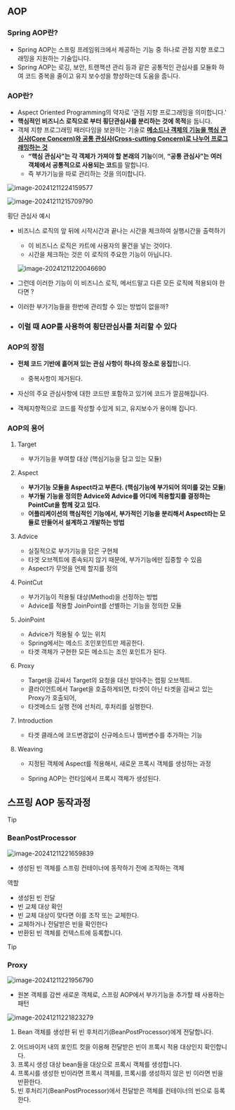 ## AOP



### Spring AOP란?

- Spring AOP는 스프링 프레임워크에서 제공하는 기능 중 하나로 관점 지향 프로그래밍을 지원하는 기술입니다. 
- Spring AOP는 로깅, 보안, 트랜잭션 관리 등과 같은 공통적인 관심사를 모듈화 하여 코드 중복을 줄이고 유지 보수성을 향상하는데 도움을 줍니다.

### AOP란?

- Aspect Oriented Programming의 약자로 '관점 지향 프로그래밍을 의미합니다.'
- **핵심적인 비즈니스 로직으로 부터 횡단관심사를 분리하는 것에 목적**을 둡니다.
- 객체 지향 프로그래밍 패러다임을 보완하는 기술로 **<u>메소드나 객체의 기능을 핵심 관심사(Core Concern)와 공통 관심사(Cross-cutting Concern)로 나누어 프로그래밍하는 것</u>**
  - **“핵심 관심사”는 각 객체가 가져야 할 본래의 기능**이며, **“공통 관심사”는 여러 객체에서 공통적으로 사용되는 코드**를 말합니다.
  - 즉 부가기능을 따로 관리하는 것을 의미합니다.

![image-20241211224159577](https://raw.githubusercontent.com/CUCU7103/save-image-repo/main/image/image-20241211224159577.png)

![image-20241211215709790](https://raw.githubusercontent.com/CUCU7103/save-image-repo/main/image/image-20241211215709790.png)

횡단 관심사 예시

- 비즈니스 로직의 앞 뒤에 시작시간과 끝나는 시간을 체크하여 실행시간을 출력하기

  - 이 비즈니스 로직은 카트에 사용자의 물건을 넣는 것이다.
  - 시간을 체크하는 것은 이 로직의 주요한 기능이 아닙니다.

  ![image-20241211220046690](https://raw.githubusercontent.com/CUCU7103/save-image-repo/main/image/image-20241211220046690.png)

-  그런데 이러한 기능이 이 비즈니스 로직, 메서드말고 다른 모든 로직에 적용되야 한다면 ?

  - 이러한 부가기능들을 한번에 관리할 수 있는 방법이 없을까?

- ### 이럴 때 AOP를 사용하여 횡단관심사를 처리할 수 있다



### AOP의 장점

- **전체 코드 기반에 흩어져 있는 관심 사항이 하나의 장소로 응집**합니다.

  - 중복사항이 제거된다.

- 자신의 주요 관심사항에 대한 코드만 포함하고 있기에 코드가 깔끔해집니다.

- 객체지향적으로 코드를 작성할 수있게 되고, 유지보수가 용이해 집니다.

  

### AOP의 용어

1. Target
   - 부가기능을 부여할 대상 (핵심기능을 담고 있는 모듈)

2. Aspect
   - **부가기능 모듈을 Aspect라고 부른다. (핵심기능에 부가되어 의미를 갖는 모듈**)
   - **부가될 기능을 정의한 Advice와 Advice를 어디에 적용할지를 결정하는 PointCut을 함께 갖고 있다.**
   -  **어플리케이션의 핵심적인 기능에서, 부가적인 기능을 분리해서 Aspect라는 모듈로 만들어서 설계하고 개발하는 방법**

3. Advice 
   - 실질적으로 부가기능을 담은 구현체
   - 타겟 오브젝트에 종속되지 않기 때문에, 부가기능에만 집중할 수 있음
   - Aspect가 무엇을 언제 할지를 정의

4. PointCut
   - 부가기능이 적용될 대상(Method)을 선정하는 방법
   - Advice를 적용할 JoinPoint를 선별하는 기능을 정의한 모듈

5. JoinPoint
   - Advice가 적용될 수 있는 위치
   - Spring에서는 메소드 조인포인트만 제공한다.
   -  타겟 객체가 구현한 모든 메소드는 조인 포인트가 된다.

6. Proxy
   - Target을 감싸서 Target의 요청을 대신 받아주는 랩핑 오브젝트.
   - 클라이언트에서 Target을 호출하게되면, 타겟이 아닌 타겟을 감싸고 있는 Proxy가 호출되어,
   - 타겟메소드 실행 전에 선처리, 후처리를 실행한다.

7. Introduction
   - 타겟 클래스에 코드변경없이 신규메소드나 멤버변수를 추가하는 기능

8. Weaving

   - 지정된 객체에 Aspect를 적용해서, 새로운 프록시 객체를 생성하는 과정

   - Spring AOP는 런타임에서 프록시 객체가 생성된다.

 

## 스프링 AOP 동작과정

> [!TIP]
>
> ### BeanPostProcessor 
>
> ![image-20241211221659839](https://raw.githubusercontent.com/CUCU7103/save-image-repo/main/image/image-20241211221659839.png)
>
> - 생성된 빈 객체를 스프링 컨테이너에 동작하기 전에 조작하는 객체
>
> 
>
> 역할
>
> - 생성된 빈 전달
> - 빈 교체 대상 확인
> - 빈 교체 대상이 맞다면 이를 조작 또는 교체한다.
> - 교체하거나 전달받은 빈을 확인한다
> - 반환된 빈 객체를 컨텍스트에 등록합니다.



> [!TIP]
>
> ### Proxy
>
> ![image-20241211221956790](https://raw.githubusercontent.com/CUCU7103/save-image-repo/main/image/image-20241211221956790.png)
>
> - 원본 객체를 감싼 새로운 객체로, 스프링 AOP에서 부가기능을 추가할 때 사용하는 패턴
>
>   



![image-20241211221823279](https://raw.githubusercontent.com/CUCU7103/save-image-repo/main/image/image-20241211221823279.png)

1) Bean 객체를 생성한 뒤 빈 후처리기(BeanPostProcessor)에게 전달합니다.

2. 어드바이저 내의 포인트 컷을 이용해 전달받은 빈이 프록시 적용 대상인지 확인합니다.
3. 프록시 생성 대상 bean들을 대상으로 프록시 객체를 생성합니다.
4. 프록시를 생성한 빈이라면 프록시 객체를, 프록시를 생성하지 않은 빈 이라면 빈을 반환한다.
5. 빈 후처리기(BeanPostProcessor)에서 전달받은 객체를 컨테이너의 빈으로 등록한다.















